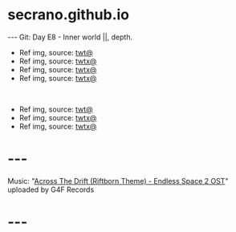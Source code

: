 # secrano.github.io

--- Git: Day E8 - Inner world ||, depth.

- Ref img, source: [twt@](https://x.com/YUDHO_XYZ/status/1828679342811164960)
- Ref img, source: [twtx@](https://x.com/Jakob_Wahlberg/status/1828758288093286560)
- Ref img, source: [twtx@](https://x.com/_INF_404/status/1828838951865758155)
- Ref img, source: [twtx@](https://x.com/sui_hai57705/status/1828792934030020837)

<br/>

- Ref img, source: [twt@](https://x.com/TFT/status/1828500322144186623)
- Ref img, source: [twtx@](https://x.com/_ai_doll_/status/1828024843788505258)
- Ref img, source: [twtx@](https://x.com/RichardNadler1/status/1828883259893367093)

# ---
Music: "[Across The Drift (Riftborn Theme) - Endless Space 2 OST](https://www.youtube.com/watch?v=fM0JHl_EZJ8)" uploaded by G4F Records
# ---
